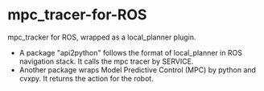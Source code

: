 # mpc_tracer-for-ROS
mpc_tracker for ROS, wrapped as a local_planner plugin.

* A package "api2python" follows the format of local_planner in ROS navigation stack. It calls the mpc tracer by SERVICE. 
* Another package wraps Model Predictive Control (MPC) by python and cvxpy. It returns the action for the robot. 
